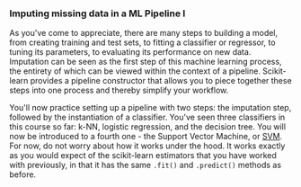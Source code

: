 ### Imputing missing data in a ML Pipeline I

As you've come to appreciate, there are many steps to building a model, from creating training and test sets, to fitting a classifier or regressor, to tuning its parameters, to evaluating its performance on new data. Imputation can be seen as the first step of this machine learning process, the entirety of which can be viewed within the context of a pipeline. Scikit-learn provides a pipeline constructor that allows you to piece together these steps into one process and thereby simplify your workflow.

You'll now practice setting up a pipeline with two steps: the imputation step, followed by the instantiation of a classifier. You've seen three classifiers in this course so far: k-NN, logistic regression, and the decision tree. You will now be introduced to a fourth one - the Support Vector Machine, or [SVM](http://scikit-learn.org/stable/modules/svm.html). For now, do not worry about how it works under the hood. It works exactly as you would expect of the scikit-learn estimators that you have worked with previously, in that it has the same `.fit()` and `.predict()` methods as before.
